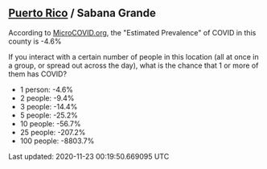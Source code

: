 
## [Puerto Rico](/united-states/puerto-rico) / Sabana Grande

According to [MicroCOVID.org](http://microcovid.org),
the "Estimated Prevalence" of COVID in this county is -4.6%

If you interact with a certain number of people in this location
(all at once in a group, or spread out across the day), what is the chance that
1 or more of them has COVID?

- 1 person: -4.6%
- 2 people: -9.4%
- 3 people: -14.4%
- 5 people: -25.2%
- 10 people: -56.7%
- 25 people: -207.2%
- 100 people: -8803.7%

Last updated: 2020-11-23 00:19:50.669095 UTC
